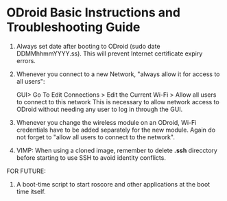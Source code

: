 # ODroid Basic Instructions and Troubleshooting Guide

1. Always set date after booting to ODroid (sudo date DDMMhhmmYYYY.ss). 
This will prevent Internet certificate expiry errors.
2. Whenever you connect to a new Network, "always allow it for access to all users":

	GUI> Go To Edit Connections > Edit the Current Wi-Fi > Allow all users to connect to this network
This is necessary to allow network access to ODroid without needing any user to log in through the GUI.
3. Whenever you change the wireless module on an ODroid, Wi-Fi credentials have to be added separately for the new module. 
Again do not forget to "allow all users to connect to the network".
4. VIMP: When using a cloned image, remember to delete **.ssh** direcctory before starting to use SSH to avoid identity conflicts. 

FOR FUTURE:
1. A boot-time script to start roscore and other applications at the boot time itself. 

